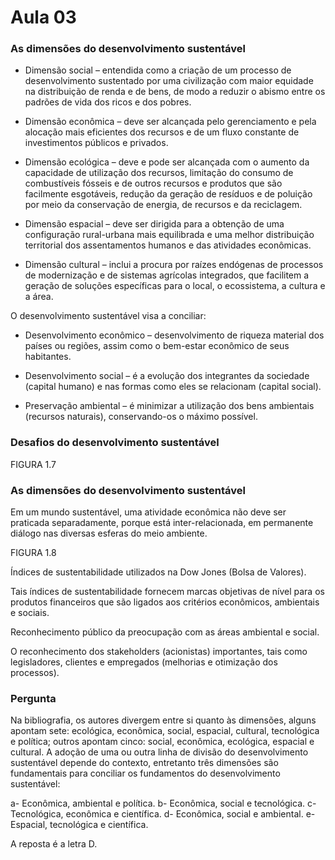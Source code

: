# Aula 03

### As dimensões do desenvolvimento sustentável

- Dimensão social – entendida como a criação de um processo de desenvolvimento sustentado por uma civilização com maior equidade na distribuição de renda e de bens, de modo a reduzir o abismo entre os padrões de vida dos ricos e dos pobres.

- Dimensão econômica – deve ser alcançada pelo gerenciamento e pela alocação mais eficientes dos recursos e de um fluxo constante de investimentos públicos e privados.

- Dimensão ecológica – deve e pode ser alcançada com o aumento da capacidade de utilização dos recursos, limitação do consumo de combustíveis fósseis e de outros recursos e produtos que são facilmente esgotáveis, redução da geração de resíduos e de poluição por meio da conservação de energia, de recursos e da reciclagem.

- Dimensão espacial – deve ser dirigida para a obtenção de uma configuração rural-urbana mais equilibrada e uma melhor distribuição territorial dos assentamentos humanos e das atividades econômicas.

- Dimensão cultural – inclui a procura por raízes endógenas de processos de modernização e de sistemas agrícolas integrados, que facilitem a geração de soluções específicas para o local, o ecossistema, a cultura e a área.

O desenvolvimento sustentável visa a conciliar:

- Desenvolvimento econômico – desenvolvimento de riqueza material dos países ou regiões, assim como o bem-estar econômico de seus habitantes.

- Desenvolvimento social – é a evolução dos integrantes da sociedade (capital humano) e nas formas como eles se relacionam (capital social).

- Preservação ambiental – é minimizar a utilização dos bens ambientais (recursos naturais), conservando-os o máximo possível.

### Desafios do desenvolvimento sustentável

FIGURA 1.7

### As dimensões do desenvolvimento sustentável

Em um mundo sustentável, uma atividade econômica não deve ser praticada separadamente, porque está inter-relacionada, em permanente diálogo nas diversas esferas do meio ambiente.

FIGURA 1.8

Índices de sustentabilidade utilizados na Dow Jones (Bolsa de Valores).

Tais índices de sustentabilidade fornecem marcas objetivas de nível para os produtos financeiros que são ligados aos critérios econômicos, ambientais e sociais.

Reconhecimento público da preocupação com as áreas ambiental e social.

O reconhecimento dos stakeholders (acionistas) importantes, tais como legisladores, clientes e empregados (melhorias e otimização dos processos).

### Pergunta

Na bibliografia, os autores divergem entre si quanto às dimensões, alguns apontam sete: ecológica, econômica, social, espacial, cultural, tecnológica e política; outros apontam cinco: social, econômica, ecológica, espacial e cultural. A adoção de uma ou outra linha de divisão do desenvolvimento sustentável depende do contexto, entretanto três dimensões são fundamentais para conciliar os fundamentos do desenvolvimento sustentável: 

a- Econômica, ambiental e política.
b- Econômica, social e tecnológica.
c- Tecnológica, econômica e científica. 
d- Econômica, social e ambiental.
e- Espacial, tecnológica e científica. 

A reposta é a letra D.


